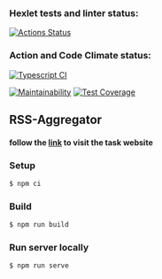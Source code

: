 ### Hexlet tests and linter status:

[![Actions Status](https://github.com/tychkovas/frontend-project-lvl3/workflows/hexlet-check/badge.svg)](https://github.com/tychkovas/frontend-project-lvl3/actions)

### Action and Code Climate status:

[![Typescript CI](https://github.com/tychkovas/frontend-project-lvl3/actions/workflows/ts-node.js.yml/badge.svg)](https://github.com/tychkovas/frontend-project-lvl3/actions/workflows/ts-node.js.yml)

[![Maintainability](https://api.codeclimate.com/v1/badges/f61d94c4cd41996089cd/maintainability)](https://codeclimate.com/github/tychkovas/frontend-project-lvl3/maintainability) [![Test Coverage](https://api.codeclimate.com/v1/badges/f61d94c4cd41996089cd/test_coverage)](https://codeclimate.com/github/tychkovas/frontend-project-lvl3/test_coverage)

## RSS-Aggregator

#### follow the [link](https://rss-aggreg.vercel.app/) to visit the task website

### Setup

```sh
$ npm ci
```

### Build

```sh
$ npm run build
```

### Run server locally

```sh
$ npm run serve
```
